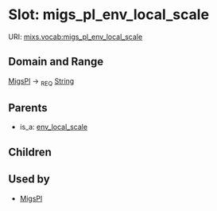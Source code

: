
# Slot: migs_pl_env_local_scale




URI: [mixs.vocab:migs_pl_env_local_scale](https://w3id.org/mixs/vocab/migs_pl_env_local_scale)


## Domain and Range

[MigsPl](MigsPl.md) ->  <sub>REQ</sub> [String](types/String.md)

## Parents

 *  is_a: [env_local_scale](env_local_scale.md)

## Children


## Used by

 * [MigsPl](MigsPl.md)
